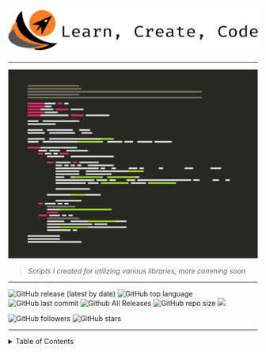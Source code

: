 <img title="" src="img/anap_logo.png" alt="" width="743" data-align="inline">

----

![](img/anap2.png)

> *Scripts I created for utilizing various libraries, more comming soon*

----


![GitHub release (latest by date)](https://img.shields.io/github/v/release/willgrant22/Python-3-Greatest-Hits?color=683BB9)
![GitHub top language](https://img.shields.io/github/languages/top/willgrant22/Python-3-Greatest-Hits)
![GitHub last commit](https://img.shields.io/github/last-commit/willgrant22/Python-3-Greatest-Hits)
![Github All Releases](https://img.shields.io/github/downloads/willgrant22/Python-3-Greatest-Hits/total.svg)
![GitHub repo size](https://img.shields.io/github/repo-size/willgrant22/Python-3-Greatest-Hits?color=E19124)
![](https://komarev.com/ghpvc/?username=willgrant22&color=ff69b4&label=Views)

![GitHub followers](https://img.shields.io/github/followers/willgrant22?style=social)
![GitHub stars](https://img.shields.io/github/stars/willgrant22/Python-3-Greatest-Hits?style=social)

----

<details>
<summary>Table of Contents</summary>

# <img title="" src="img/python-5.png" alt="" width="50" data-align="inline"> <sup> Table of Contents</sup>

- [**Barcode**](https://github.com/willgrant22/Functional_Python/tree/master/Barcode)

- [**C With Python**](https://github.com/willgrant22/Functional_Python/tree/master/C%20With%20Python)
  - [C Python](https://github.com/willgrant22/Python-3-Greatest-Hits/tree/master/C%20With%20Python/C%20Python)
  - [C++ Python](https://github.com/willgrant22/Python-3-Greatest-Hits/tree/master/C%20With%20Python/C%2B%2B%20Python)
  - [Cython](https://github.com/willgrant22/Python-3-Greatest-Hits/tree/master/C%20With%20Python/Cython)
  - [Shared Lib](https://github.com/willgrant22/Python-3-Greatest-Hits/tree/master/C%20With%20Python/Shared%20Lib)
  
- [**Data Structures**](https://github.com/willgrant22/Python-3-Greatest-Hits/tree/master/Data%20Structures)
  - [Class Decorators](https://github.com/willgrant22/Python-3-Greatest-Hits/tree/master/Data%20Structures/Decorators)
  
- [**Database**](https://github.com/willgrant22/Functional_Python/tree/master/Database)
  - [MySQL](https://github.com/willgrant22/Python-3-Greatest-Hits/tree/master/Database/MySQL)
  - [SQLite](https://github.com/willgrant22/Python-3-Greatest-Hits/tree/master/Database/Sqlite)
- [Emoji](https://github.com/willgrant22/Python-3-Greatest-Hits/tree/master/Emoji)
  
- [**Encryption**](https://github.com/willgrant22/Functional_Python/tree/master/Encryption)

- [**File Operations**](https://github.com/willgrant22/Functional_Python/tree/master/File%20Operations)  
  - [CSV](https://github.com/willgrant22/Python-3-Greatest-Hits/tree/master/File%20Operations/CSV)
  - [Dev](https://github.com/willgrant22/Python-3-Greatest-Hits/tree/master/File%20Operations/Dev)
  - [Docx](https://github.com/willgrant22/Python-3-Greatest-Hits/tree/master/File%20Operations/Docx)
  - [Excel](https://github.com/willgrant22/Python-3-Greatest-Hits/tree/master/File%20Operations/Excel)
  - [IO](https://github.com/willgrant22/Python-3-Greatest-Hits/tree/master/File%20Operations/IO)
  - [Json](https://github.com/willgrant22/Python-3-Greatest-Hits/tree/master/File%20Operations/Json)
  - [Yaml](https://github.com/willgrant22/Python-3-Greatest-Hits/tree/master/File%20Operations/Yaml)
  - [Zip](https://github.com/willgrant22/Python-3-Greatest-Hits/tree/master/File%20Operations/ZIP)
- [**Functions**](https://github.com/willgrant22/Python-3-Greatest-Hits/tree/master/Functions)

- [**GUI**](https://github.com/willgrant22/Functional_Python/tree/master/GUI)
  - [GTK](https://github.com/willgrant22/Python-3-Greatest-Hits/tree/master/GUI/Gtk)
  - [PyCario](https://github.com/willgrant22/Python-3-Greatest-Hits/tree/master/GUI/PyCario)
  - [TKinter](https://github.com/willgrant22/Python-3-Greatest-Hits/tree/master/GUI/Tkinter)
  - [WXPython](https://github.com/willgrant22/Python-3-Greatest-Hits/tree/master/GUI/wxpython)

- [**Image Manipulation**](https://github.com/willgrant22/Functional_Python/tree/master/Image%20Manipulation)
  - [OpenCV](https://github.com/willgrant22/Python-3-Greatest-Hits/tree/master/Image%20Manipulation/OpenCV)
  - [PIL](https://github.com/willgrant22/Python-3-Greatest-Hits/tree/master/Image%20Manipulation/PIL)
  - [Wand](https://github.com/willgrant22/Python-3-Greatest-Hits/tree/master/Image%20Manipulation/Wand)

- [**Networking**](https://github.com/willgrant22/Python-3-Greatest-Hits/tree/master/Networking)
  - [Proxies](https://github.com/willgrant22/Python-3-Greatest-Hits/tree/master/Networking/Proxies)

- [**PyArduino**](https://github.com/willgrant22/Functional_Python/tree/master/PyArduino)
- [Regular Expressions](https://github.com/willgrant22/Python-3-Greatest-Hits/tree/master/Regular%20Expressions)

- [**Socket Programming**](https://github.com/willgrant22/Functional_Python/tree/master/Socket%20Programming)

- [**System**](https://github.com/willgrant22/Functional_Python/tree/master/System)

- [**Terminal**](https://github.com/willgrant22/Functional_Python/tree/master/Terminal)
  - [Click](https://github.com/willgrant22/Python-3-Greatest-Hits/tree/master/Terminal/Click)
  - [Paramiko](https://github.com/willgrant22/Python-3-Greatest-Hits/tree/master/Terminal/Paramiko)
  - [Pretty Table](https://github.com/willgrant22/Python-3-Greatest-Hits/tree/master/Terminal/Pretty%20Table)
  - [Prompt Toolkit](https://github.com/willgrant22/Python-3-Greatest-Hits/tree/master/Terminal/Prompt%20Toolkit)
  - [Rich](https://github.com/willgrant22/Python-3-Greatest-Hits/tree/master/Terminal/Rich)
  - [Shell](https://github.com/willgrant22/Python-3-Greatest-Hits/tree/master/Terminal/Shell)

- [**Threading**](https://github.com/willgrant22/Functional_Python/tree/master/Threading)

- [**Twilio**](https://github.com/willgrant22/Functional_Python/tree/master/Twilio)

- [**Vars**](https://github.com/willgrant22/Functional_Python/tree/master/Vars)
  - [Formatting](https://github.com/willgrant22/Python-3-Greatest-Hits/tree/master/Vars/Formatting)
  - [Lists, Dictionaries and Arrays](https://github.com/willgrant22/Python-3-Greatest-Hits/tree/master/Vars/Lists%2C%20Dictionaries%20and%20Arrays)
  - [Matplotlib](https://github.com/willgrant22/Python-3-Greatest-Hits/tree/master/Vars/Matplotlib)
  - [Numpy](https://github.com/willgrant22/Python-3-Greatest-Hits/tree/master/Vars/Numpy)
  - [Pandas](https://github.com/willgrant22/Python-3-Greatest-Hits/tree/master/Vars/Pandas)
  - [Random](https://github.com/willgrant22/Python-3-Greatest-Hits/tree/master/Vars/Random)
  - [Strings](https://github.com/willgrant22/Python-3-Greatest-Hits/tree/master/Vars/Strings)
  - [Walrus](https://github.com/willgrant22/Python-3-Greatest-Hits/tree/master/Vars/Walrus)

- [**Web**](https://github.com/willgrant22/Functional_Python/tree/master/Web)
  - [AWS](https://github.com/willgrant22/Python-3-Greatest-Hits/tree/master/Web/AWS)
  - [Flask](https://github.com/willgrant22/Python-3-Greatest-Hits/tree/master/Web/Flask)
  - [Selenium](https://github.com/willgrant22/Python-3-Greatest-Hits/tree/master/Web/Selenium)
  - [Vultr](https://github.com/willgrant22/Python-3-Greatest-Hits/tree/master/Web/Vultr)
  - [Wikipedia](https://github.com/willgrant22/Python-3-Greatest-Hits/tree/master/Web/Wikipedia)
  
---
  </details>

